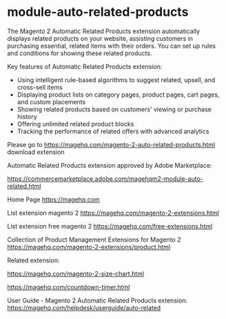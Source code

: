 # module-auto-related-products
The Magento 2 Automatic Related Products extension automatically displays related products on your website, assisting customers in purchasing essential, related items with their orders. You can set up rules and conditions for showing these related products.

Key features of Automatic Related Products extension:
- Using intelligent rule-based algorithms to suggest related, upsell, and cross-sell items
- Displaying product lists on category pages, product pages, cart pages, and custom placements
- Showing related products based on customers' viewing or purchase history
- Offering unlimited related product blocks
- Tracking the performance of related offers with advanced analytics

Please go to https://magehq.com/magento-2-auto-related-products.html download extension

Automatic Related Products extension approved by Adobe Marketplace:

https://commercemarketplace.adobe.com/magehqm2-module-auto-related.html

Home Page https://magehq.com

List extension magento 2 https://magehq.com/magento-2-extensions.html

List extension free magento 2 https://magehq.com/free-extensions.html

Collection of Product Management Extensions for Magento 2 https://magehq.com/magento-2-extensions/product.html

Related extension:

https://magehq.com/magento-2-size-chart.html

https://magehq.com/countdown-timer.html

User Guide - Magento 2 Automatic Related Products extension: https://magehq.com/helpdesk/userguide/auto-related
